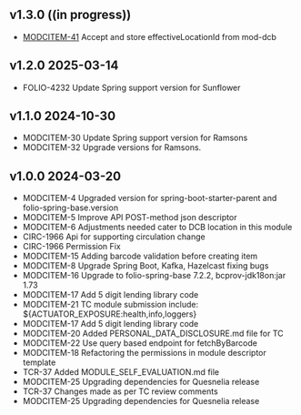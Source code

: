 ## v1.3.0 ((in progress))

* [MODCITEM-41](https://folio-org.atlassian.net/browse/MODCITEM-41) Accept and store effectiveLocationId from mod-dcb

## v1.2.0 2025-03-14

* FOLIO-4232 Update Spring support version for Sunflower

## v1.1.0 2024-10-30

* MODCITEM-30 Update Spring support version for Ramsons
* MODCITEM-32 Upgrade versions for Ramsons.

## v1.0.0 2024-03-20

* MODCITEM-4 Upgraded version for spring-boot-starter-parent and folio-spring-base.version
* MODCITEM-5 Improve API POST-method json descriptor
* MODCITEM-6 Adjustments needed cater to DCB location in this module
* CIRC-1966 Api for supporting circulation change
* CIRC-1966 Permission Fix
* MODCITEM-15 Adding barcode validation before creating item
* MODCITEM-8 Upgrade Spring Boot, Kafka, Hazelcast fixing bugs
* MODCITEM-16 Upgrade to folio-spring-base 7.2.2, bcprov-jdk18on:jar 1.73
* MODCITEM-17 Add 5 digit lending library code
* MODCITEM-21 TC module submission include: ${ACTUATOR_EXPOSURE:health,info,loggers}
* MODCITEM-17 Add 5 digit lending library code
* MODCITEM-20 Added PERSONAL_DATA_DISCLOSURE.md file for TC
* MODCITEM-22 Use query based endpoint for fetchByBarcode
* MODCITEM-18 Refactoring the permissions in module descriptor template
* TCR-37 Added MODULE_SELF_EVALUATION.md file
* MODCITEM-25 Upgrading dependencies for Quesnelia release
* TCR-37 Changes made as per TC review comments
* MODCITEM-25 Upgrading dependencies for Quesnelia release
